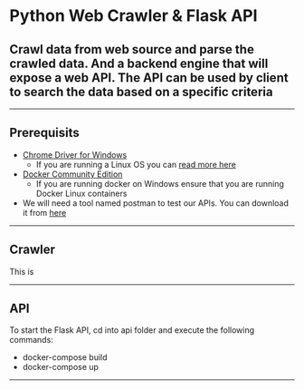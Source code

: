 # Python Web Crawler & Flask API
## Crawl data from web source and parse the crawled data. And a backend engine that will expose a web API. The API can be used by client to search the data based on a specific criteria
---
## Prerequisits
* [Chrome Driver for Windows](https://sites.google.com/a/chromium.org/chromedriver/downloads)
    * If you are running a Linux OS you can [read more here](https://tecadmin.net/setup-selenium-chromedriver-on-ubuntu/)
* [Docker Community Edition](https://docs.docker.com/docker-for-windows/install/)
    * If you are running docker on Windows ensure that you are running Docker Linux containers
* We will need a tool named postman to test our APIs. You can download it from [here](https://www.getpostman.com/apps)
---
## Crawler
This is

---
## API
To start the Flask API, cd into api folder and execute the following commands:
* docker-compose build
* docker-compose up
---

